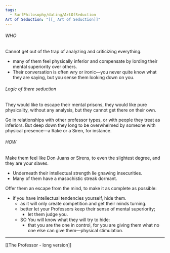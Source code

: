 ```yaml
---
tags:
  - SurfPhilosophy/dating/ArtOfSeduction
Art of Seduction: "[[_ Art of Seduction]]"
---
```

###### WHO
Cannot get out of the trap of analyzing and criticizing everything. 
- many of them feel physically inferior and compensate by lording their mental superiority over others. 
- Their conversation is often wry or ironic—you never quite know what they are saying, but you sense them looking down on you. 

###### Logic of there seduction
They would like to escape their mental prisons, they would like pure physicality, without any analysis, but they cannot get there on their own. 

Go in relationships with other professor types, or with people they treat as inferiors. But deep down they long to be overwhelmed by someone with physical presence—a Rake or a Siren, for instance.

###### HOW 
Make them feel like Don Juans or Sirens, to even the slightest degree, and they are your slaves. 
- Underneath their intellectual strength lie gnawing insecurities.
- Many of them have a masochistic streak dormant.

Offer them an escape from the mind, to make it as complete as possible: 
- if you have intellectual tendencies yourself, hide them. 
	- as it will only create competition and get their minds turning.
	- better let your Professors keep their sense of mental superiority;
		- let them judge you.
	- SO You will know what they will try to hide:
		-  that you are the one in control, for you are giving them what no one else can give them—physical stimulation.

-----
[[The Professor - long version]]